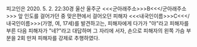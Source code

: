 피고인은 2020. 5. 2. 22:30경 울산 울주군 <<<군아래주소>>>B<<</군아래주소>>> 앞 인도를 걸어가던 중 맞은편에서 걸어오던 피해자 <<<내국인이름>>>C<<</내국인이름>>>(가명, 여, 17세)를 발견하고는, 피해자에게 다가가 "야"라고 피해자를 부른 다음 피해자가 "네?"라고 대답하며 그 자리에 서자, 손으로 피해자의 왼쪽 가슴 부분을 2회 만져 피해자를 강제로 추행하였다.